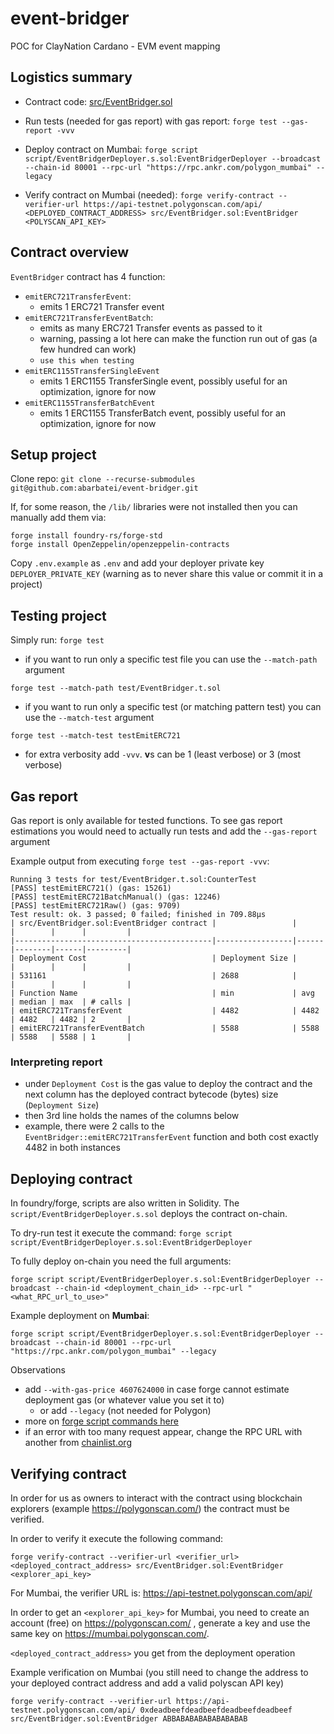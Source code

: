# event-bridger

POC for ClayNation Cardano - EVM event mapping

## Logistics summary

- Contract code: [src/EventBridger.sol](src/EventBridger.sol)

- Run tests (needed for gas report) with gas report: `forge test --gas-report -vvv`

- Deploy contract on Mumbai: `forge script script/EventBridgerDeployer.s.sol:EventBridgerDeployer --broadcast --chain-id 80001 --rpc-url "https://rpc.ankr.com/polygon_mumbai" --legacy`

- Verify contract on Mumbai (needed): `forge verify-contract --verifier-url https://api-testnet.polygonscan.com/api/ <DEPLOYED_CONTRACT_ADDRESS> src/EventBridger.sol:EventBridger <POLYSCAN_API_KEY>`

## Contract overview

`EventBridger` contract has 4 function:
- `emitERC721TransferEvent`:
    - emits 1 ERC721 Transfer event
- `emitERC721TransferEventBatch`:
    - emits as many ERC721 Transfer events as passed to it
    - warning, passing a lot here can make the function run out of gas (a few hundred can work)
    - `use this when testing`
- `emitERC1155TransferSingleEvent`
    - emits 1 ERC1155 TransferSingle event, possibly useful for an optimization, ignore for now
- `emitERC1155TransferBatchEvent`
    - emits 1 ERC1155 TransferBatch event, possibly useful for an optimization, ignore for now
## Setup project

Clone repo:
`git clone --recurse-submodules git@github.com:abarbatei/event-bridger.git`

If, for some reason, the `/lib/` libraries were not installed then you can manually add them via:

```
forge install foundry-rs/forge-std
forge install OpenZeppelin/openzeppelin-contracts
```

Copy `.env.example` as `.env` and add your deployer private key `DEPLOYER_PRIVATE_KEY` (warning as to never share this value or commit it in a project)

## Testing project

Simply run: `forge test`

- if you want to run only a specific test file you can use the `--match-path` argument
```
forge test --match-path test/EventBridger.t.sol
```

- if you want to run only a specific test (or matching pattern test) you can use the `--match-test` argument
```
forge test --match-test testEmitERC721
```

- for extra verbosity add `-vvv`. **v**s can be 1 (least verbose) or 3 (most verbose)

## Gas report

Gas report is only available for tested functions. To see gas report estimations you would need to actually run tests and add the `--gas-report` argument

Example output from executing `forge test --gas-report -vvv`:

```
Running 3 tests for test/EventBridger.t.sol:CounterTest
[PASS] testEmitERC721() (gas: 15261)
[PASS] testEmitERC721BatchManual() (gas: 12246)
[PASS] testEmitERC721Raw() (gas: 9709)
Test result: ok. 3 passed; 0 failed; finished in 709.88µs
| src/EventBridger.sol:EventBridger contract |                 |      |        |      |         |
|--------------------------------------------|-----------------|------|--------|------|---------|
| Deployment Cost                            | Deployment Size |      |        |      |         |
| 531161                                     | 2688            |      |        |      |         |
| Function Name                              | min             | avg  | median | max  | # calls |
| emitERC721TransferEvent                    | 4482            | 4482 | 4482   | 4482 | 2       |
| emitERC721TransferEventBatch               | 5588            | 5588 | 5588   | 5588 | 1       |
```

### Interpreting report
- under `Deployment Cost` is the gas value to deploy the contract and the next column has the deployed contract bytecode (bytes) size (`Deployment Size`)
- then 3rd line holds the names of the columns below
- example, there were 2 calls to the `EventBridger::emitERC721TransferEvent` function and both cost exactly 4482 in both instances

## Deploying contract

In foundry/forge, scripts are also written in Solidity. The `script/EventBridgerDeployer.s.sol` deploys the contract on-chain.

To dry-run test it execute the command:
`forge script script/EventBridgerDeployer.s.sol:EventBridgerDeployer`

To fully deploy on-chain you need the full arguments:
```
forge script script/EventBridgerDeployer.s.sol:EventBridgerDeployer --broadcast --chain-id <deployment_chain_id> --rpc-url "<what_RPC_url_to_use>"
```

Example deployment on **Mumbai**:

```
forge script script/EventBridgerDeployer.s.sol:EventBridgerDeployer --broadcast --chain-id 80001 --rpc-url "https://rpc.ankr.com/polygon_mumbai" --legacy
```

Observations
- add `--with-gas-price 4607624000` in case forge cannot estimate deployment gas (or whatever value you set it to)
    - or add `--legacy` (not needed for Polygon)
- more on [forge script commands here](https://book.getfoundry.sh/reference/forge/forge-script)
- if an error with too many request appear, change the RPC URL with another from [chainlist.org](https://chainlist.org/?testnets=true&search=mumbai)

## Verifying contract

In order for us as owners to interact with the contract using blockchain explorers (example https://polygonscan.com/) the contract must be verified.

In order to verify it execute the following command:

```
forge verify-contract --verifier-url <verifier_url> <deployed_contract_address> src/EventBridger.sol:EventBridger <explorer_api_key>
```

For Mumbai, the verifier URL is: https://api-testnet.polygonscan.com/api/

In order to get an `<explorer_api_key>` for Mumbai, you need to create an account (free) on https://polygonscan.com/ , generate a key and use the same key on https://mumbai.polygonscan.com/.

`<deployed_contract_address>` you get from the deployment operation

Example verification on Mumbai (you still need to change the address to your deployed contract address and add a valid polyscan API key)
```
forge verify-contract --verifier-url https://api-testnet.polygonscan.com/api/ 0xdeadbeefdeadbeefdeadbeefdeadbeef src/EventBridger.sol:EventBridger ABBABABABABABABABAB
```


